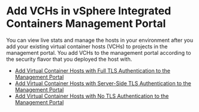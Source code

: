 # Add VCHs in vSphere Integrated Containers Management Portal #

You can view live stats and manage the hosts in your environment after you add your existing virtual container hosts (VCHs) to projects in the management portal. You add VCHs to the management portal according to the security flavor that you deployed the host with.

- [Add Virtual Container Hosts with Full TLS Authentication to the Management Portal](add_vch_fullTLS_in_portal.md)
- [Add Virtual Container Hosts with Server-Side TLS Authentication to the Management Portal](add_vch_serversideTLS_in_portal.md)
- [Add Virtual Container Hosts with No TLS Authentication to the Management Portal](add_vch_noTLS_in_portal.md)

